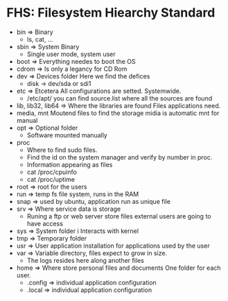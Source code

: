 # FHS: Filesystem Hiearchy Standard

* bin => Binary 
  - ls, cat, ...
* sbin => System Binary
  - Single user mode, system user
* boot => Everything needes to boot the OS
* cdrom => Is only a legancy for CD Rom
* dev => Devices folder
  Here we find the defices
  - disk -> dev/sda or sdi1 
* etc => Etcetera
  All configurations are setted. Systemwide.
  - /etc/apt/ you can find source.list where all the sources are found
* lib, lib32, lib64 => Where the libraries are found
  Files applications need.
* media, mnt
  Moutend files to find the storage
  midia is automatic
  mnt for manual
* opt => Optional folder
  - Software mounted manually
* proc
  - Where to find sudo files.
  - Find the id on the system manager and verify by number in proc.
  - Information appearing as files
  - cat /proc/cpuinfo
  - cat /proc/uptime
* root => root for the users
* run => temp fs file system, runs in the RAM
* snap => used by ubuntu, application run as unique file
* srv => Where service data is storage
  - Runing a ftp or web server store files external users are going to have access
* sys => System folder i
  Interacts with kernel
* tmp => Temporary folder
* usr => User application installation for applications used by the user
* var => Variable directory, files expect to grow in size.
  - The logs resides here along another files
* home => Where store personal files and documents
  One folder for each user.
  - .config => individual application configuration
  - .local => individual application configuration
  